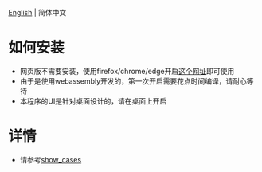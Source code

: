 [English](./readme.md) | 简体中文

# 如何安装

- 网页版不需要安装，使用firefox/chrome/edge开启[这个网址](https://aruco-tasks.netlify.app)即可使用
- 由于是使用webassembly开发的，第一次开启需要花点时间编译，请耐心等待
- 本程序的UI是针对桌面设计的，请在桌面上开启

# 详情

- 请参考[show_cases](https://github.com/stereomatchingkiss/show_cases/tree/master/aruco_tasks)